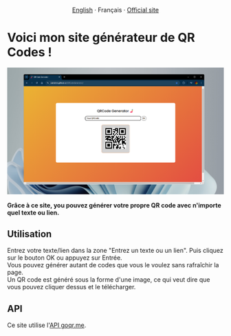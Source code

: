 <p align="center">
    <a href="README.md">English</a>
    ·
    Français
    ·
    <a href="https://samdmn.github.io/QRCodeGenerator/">Official site</a>

</p>

# Voici mon site générateur de QR Codes !

![](images/presentation_in_md.png)

**Grâce à ce site, you pouvez générer votre propre QR code avec n'importe quel texte ou lien.**

## Utilisation

Entrez votre texte/lien dans la zone "Entrez un texte ou un lien". Puis cliquez sur le bouton OK ou appuyez sur Entrée.  
Vous pouvez générer autant de codes que vous le voulez sans rafraîchir la page.  
Un QR code est généré sous la forme d'une image, ce qui veut dire que vous pouvez cliquer dessus et le télécharger.

## API

Ce site utilise l'[API goqr.me](https://goqr.me/api/). 